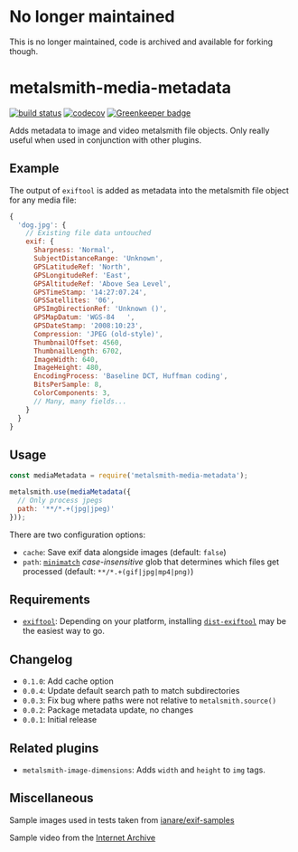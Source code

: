 # No longer maintained

This is no longer maintained, code is archived and available for forking though.

# metalsmith-media-metadata

[![build status](https://travis-ci.org/fortes/metalsmith-media-metadata.svg?branch=master)](https://travis-ci.org/fortes/metalsmith-media-metadata) [![codecov](https://codecov.io/gh/fortes/metalsmith-media-metadata/branch/master/graph/badge.svg)](https://codecov.io/gh/fortes/metalsmith-media-metadata) [![Greenkeeper badge](https://badges.greenkeeper.io/fortes/metalsmith-media-metadata.svg)](https://greenkeeper.io/)

Adds metadata to image and video metalsmith file objects. Only really useful when used in conjunction with other plugins.

## Example

The output of `exiftool` is added as metadata into the metalsmith file object for any media file:

```js
{
  'dog.jpg': {
    // Existing file data untouched
    exif: {
      Sharpness: 'Normal',
      SubjectDistanceRange: 'Unknown',
      GPSLatitudeRef: 'North',
      GPSLongitudeRef: 'East',
      GPSAltitudeRef: 'Above Sea Level',
      GPSTimeStamp: '14:27:07.24',
      GPSSatellites: '06',
      GPSImgDirectionRef: 'Unknown ()',
      GPSMapDatum: 'WGS-84   ',
      GPSDateStamp: '2008:10:23',
      Compression: 'JPEG (old-style)',
      ThumbnailOffset: 4560,
      ThumbnailLength: 6702,
      ImageWidth: 640,
      ImageHeight: 480,
      EncodingProcess: 'Baseline DCT, Huffman coding',
      BitsPerSample: 8,
      ColorComponents: 3,
      // Many, many fields...
    }
  }
}
```

## Usage

```js
const mediaMetadata = require('metalsmith-media-metadata');

metalsmith.use(mediaMetadata({
  // Only process jpegs
  path: '**/*.+(jpg|jpeg)'
}));
```

There are two configuration options:

* `cache`: Save exif data alongside images (default: `false`)
* `path`: [`minimatch`](https://github.com/isaacs/minimatch) *case-insensitive* glob that determines which files get processed (default: `**/*.+(gif|jpg|mp4|png)`)

## Requirements

* [`exiftool`](https://www.sno.phy.queensu.ca/~phil/exiftool/): Depending on your platform, installing [`dist-exiftool`](https://www.npmjs.com/package/dist-exiftool) may be the easiest way to go.

## Changelog

* `0.1.0`: Add cache option
* `0.0.4`: Update default search path to match subdirectories
* `0.0.3`: Fix bug where paths were not relative to `metalsmith.source()`
* `0.0.2`: Package metadata update, no changes
* `0.0.1`: Initial release

## Related plugins

* `metalsmith-image-dimensions`: Adds `width` and `height` to `img` tags.

## Miscellaneous

Sample images used in tests taken from [ianare/exif-samples](https://github.com/ianare/exif-samples)

Sample video from the [Internet Archive](https://archive.org/details/test-mpeg)
